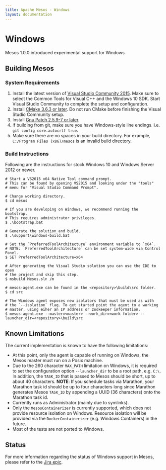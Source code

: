 ```yaml
---
title: Apache Mesos - Windows
layout: documentation
---
```


# Windows

Mesos 1.0.0 introduced experimental support for Windows.


## Building Mesos


### System Requirements

1. Install the latest version of [Visual Studio Community 2015](https://www.visualstudio.com/post-download-vs?sku=community).
   Make sure to select the Common Tools for Visual C++ and the Windows 10 SDK.
   Start Visual Studio Community to complete the setup and configuration.
2. Install [CMake 3.6.3 or later](https://cmake.org/files/v3.6/cmake-3.6.3-win32-x86.msi).
   Do not run CMake before finishing the Visual Studio Community setup.
3. Install [Gnu Patch 2.5.9-7 or later](http://downloads.sourceforge.net/project/gnuwin32/patch/2.5.9-7/patch-2.5.9-7-setup.exe).
4. If building from git, make sure you have Windows-style line endings.
   i.e. `git config core.autocrlf true`.
5. Make sure there are no spaces in your build directory.
   For example, `C:/Program Files (x86)/mesos` is an invalid build directory.


### Build Instructions

Following are the instructions for stock Windows 10 and Windows Server 2012 or newer.

    # Start a VS2015 x64 Native Tool command prompt.
    # This can be found by opening VS2015 and looking under the "tools"
    # menu for "Visual Studio Command Prompt".

    # Change working directory.
    $ cd mesos

    # If you are developing on Windows, we recommend running the bootstrap.
    # This requires administrator privileges.
    $ .\bootstrap.bat

    # Generate the solution and build.
    $ .\support\windows-build.bat

    # Set the `PreferredToolArchitecture` environment variable to `x64`.
    # NOTE: `PreferredToolArchitecture` can be set system-wide via Control Panel.
    $ SET PreferredToolArchitecture=x64

    # After generating the Visual Studio solution you can use the IDE to open
    # the project and skip this step.
    $ msbuild Mesos.sln /m

    # mesos-agent.exe can be found in the <repository>\build\src folder.
    $ cd src

    # The Windows agent exposes new isolators that must be used as with
    # the `--isolation` flag. To get started point the agent to a working
    # master, using eiher an IP address or zookeeper information.
    $ mesos-agent.exe --master=<master> --work_dir=<work folder> --launcher_dir=<repository>\build\src


## Known Limitations

The current implementation is known to have the following limitations:

* At this point, only the agent is capable of running on Windows,
  the Mesos master must run on a Posix machine.
* Due to the 260 character `MAX_PATH` limitation on Windows,
  it is required to set the configuration option `--launcher_dir`
  to be a root path, e.g. `C:\`.
  In addition, the `TASK_ID` that is passed to Mesos should be short,
  up to about 40 characters. **NOTE**: If you schedule tasks via Marathon,
  your Marathon task id should be up to four characters long since Marathon
  generates Mesos `TASK_ID` by appending a UUID (36 characters) onto
  the Marathon task id.
* Currently runs as Administrator (mainly due to symlinks).
* Only the `MesosContainerizer` is currently supported,
  which does not provide resource isolation on Windows.
  Resource isolation will be provided via the `DockerContainerizer`
  (e.g. Windows Containers) in the future.
* Most of the tests are not ported to Windows.


## Status

For more information regarding the status of Windows support in Mesos,
please refer to the [Jira epic](https://issues.apache.org/jira/browse/MESOS-3094).
